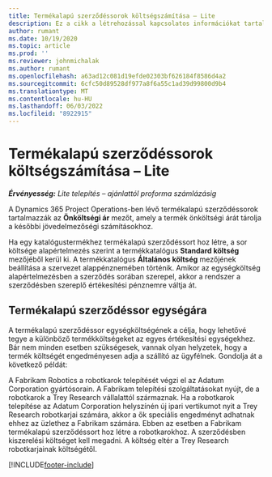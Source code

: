 ```yaml
---
title: Termékalapú szerződéssorok költségszámítása – Lite
description: Ez a cikk a létrehozással kapcsolatos információkat tartalmaz
author: rumant
ms.date: 10/19/2020
ms.topic: article
ms.prod: ''
ms.reviewer: johnmichalak
ms.author: rumant
ms.openlocfilehash: a63ad12c081d19efde02303bf626184f8586d4a2
ms.sourcegitcommit: 6cfc50d89528df977a8f6a55c1ad39d99800d9b4
ms.translationtype: MT
ms.contentlocale: hu-HU
ms.lasthandoff: 06/03/2022
ms.locfileid: "8922915"
---
```

# <a name="cost-product-based-contract-lines---lite"></a>Termékalapú szerződéssorok költségszámítása – Lite

_**Érvényesség:** Lite telepítés – ajánlattól proforma számlázásig_


A Dynamics 365 Project Operations-ben lévő termékalapú szerződéssorok tartalmazzák az **Önköltségi ár** mezőt, amely a termék önköltségi árát tárolja a későbbi jövedelmezőségi számításokhoz.

Ha egy katalógustermékhez termékalapú szerződéssort hoz létre, a sor költsége alapértelmezés szerint a termékkatalógus **Standard költség** mezőjéből kerül ki. A termékkatalógus **Általános költség** mezőjének beállítása a szervezet alappénznemében történik. Amikor az egységköltség alapértelmezésben a szerződés sorában szerepel, akkor a rendszer a szerződésben szereplő értékesítési pénznemre váltja át.

## <a name="unit-cost-on-a-product-based-contract-line"></a>Termékalapú szerződéssor egységára

A termékalapú szerződéssor egységköltségének a célja, hogy lehetővé tegye a különböző termékköltségeket az egyes értékesítési egységekhez. Bár nem minden esetben szükségesek, vannak olyan helyzetek, hogy a termék költségét engedményesen adja a szállító az ügyfélnek. Gondolja át a következő példát:

A Fabrikam Robotics a robotkarok telepítését végzi el az Adatum Corporation gyártósorain. A Fabrikam telepítési szolgáltatásokat nyújt, de a robotkarok a Trey Research vállalattól származnak. Ha a robotkarok telepítése az Adatum Corporation helyszínén új ipari vertikumot nyit a Trey Research robotkarjai számára, akkor a ők speciális engedményt adhatnak ehhez az üzlethez a Fabrikam számára. Ebben az esetben a Fabrikam termékalapú szerződéssort hoz létre a robotkarokhoz. A szerződésben kiszerelési költséget kell megadni. A költség eltér a Trey Research robotkarjainak költségétől.


[!INCLUDE[footer-include](../../includes/footer-banner.md)]